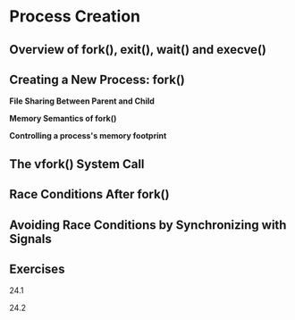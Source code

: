 # Process Creation

## Overview of fork(), exit(), wait() and execve()

## Creating a New Process: fork()

**File Sharing Between Parent and Child**

**Memory Semantics of fork()**

**Controlling a process's memory footprint**

## The vfork() System Call

## Race Conditions After fork()

## Avoiding Race Conditions by Synchronizing with Signals


## Exercises
24.1

24.2
